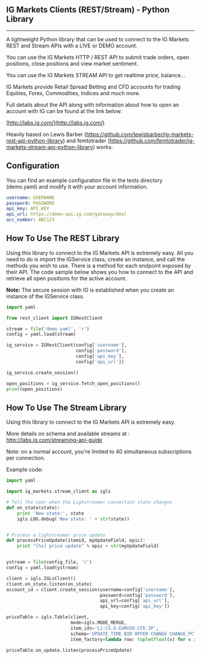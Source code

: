 ## IG Markets Clients (REST/Stream) - Python Library
----------------------------------------------------

A lightweight Python library that can be used to connect to the IG Markets REST and Stream APIs with a LIVE or DEMO account.

You can use the IG Markets HTTP / REST API to submit trade orders, open positions, close positions and view market sentiment.

You can use the IG Markets STREAM API to get realtime price, balance...

IG Markets provide Retail Spread Betting and CFD accounts for trading Equities, Forex, Commodities, Indices and much more.

Full details about the API along with information about how to open an account with IG can be found at the link below:

[http://labs.ig.com/](http://labs.ig.com/)

Heavily based on Lewis Barber (https://github.com/lewisbarber/ig-markets-rest-api-python-library) and 
femtotrader (https://github.com/femtotrader/ig-markets-stream-api-python-library) works.

Configuration
-------------

You can find an example configuration file in the tests directory (demo.yaml) and modify it with your account information.

```yaml
username: USERNAME
password: PASSWORD
api_key: API_KEY
api_url: https://demo-api.ig.com/gateway/deal
acc_number: ABC123
```

How To Use The REST Library
---------------------------

Using this library to connect to the IG Markets API is extremely easy. All you need to do is import the IGService class, create an instance, and call the methods you wish to use. 
There is a method for each endpoint exposed by their API.
The code sample below shows you how to connect to the API and retrieve all open positions for the active account.

**Note:** The secure session with IG is established when you create an instance of the IGService class.

```python
import yaml

from rest_client import IGRestClient

stream = file('demo.yaml', 'r')
config = yaml.load(stream)

ig_service = IGRestClient(config['username'],
                          config['password'],
                          config['api_key'],
                          config['api_url'])

ig_service.create_session()

open_positions = ig_service.fetch_open_positions()
print(open_positions)
```


How To Use The Stream Library
-----------------------------

Using this library to connect to the IG Markets API is extremely easy.

More details on schema and available streams at : http://labs.ig.com/streaming-api-guide

Note: on a normal account, you're limited to 40 simultaneous subscriptions per connection.

Example code:


```python
import yaml

import ig_markets.stream_client as igls

# Tell the user when the Lighstreamer connection state changes
def on_state(state):
    print 'New state:', state
    igls.LOG.debug('New state: ' + str(state))


# Process a lighstreamer price update
def processPriceUpdate(itemid, myUpdateField, epic):
    print "[%s] price update" % epic + str(myUpdateField)


ystream = file(config_file, 'r')
config = yaml.load(ystream)

client = igls.IGLsClient()
client.on_state.listen(on_state)
account_id = client.create_session(username=config['username'],
                                   password=config['password'],
                                   api_url=config['api_url'],
                                   api_key=config['api_key'])

priceTable = igls.Table(client,
                        mode=igls.MODE_MERGE,
                        item_ids='L1:CS.D.EURUSD.CFD.IP',
                        schema='UPDATE_TIME BID OFFER CHANGE CHANGE_PCT MARKET_STATE',
                        item_factory=lambda row: tuple(float(v) for v in row))

priceTable.on_update.listen(processPriceUpdate)
```

